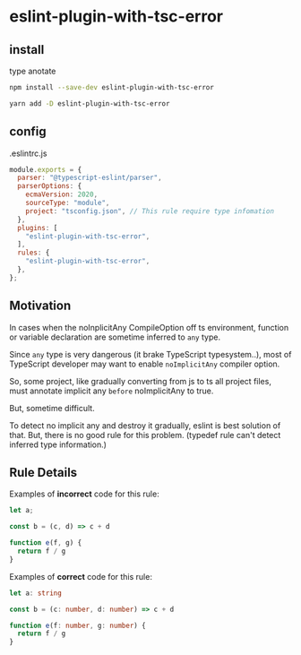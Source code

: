 # eslint-plugin-with-tsc-error

## install

type anotate

```bash
npm install --save-dev eslint-plugin-with-tsc-error
```

```bash
yarn add -D eslint-plugin-with-tsc-error
```

## config
.eslintrc.js
```js
module.exports = {
  parser: "@typescript-eslint/parser",
  parserOptions: {
    ecmaVersion: 2020,
    sourceType: "module",
    project: "tsconfig.json", // This rule require type infomation
  },
  plugins: [
    "eslint-plugin-with-tsc-error",
  ],
  rules: {
    "eslint-plugin-with-tsc-error",
  },
};
```


## Motivation

In cases when the noInplicitAny CompileOption off ts environment, function or variable declaration are sometime inferred to `any` type.

Since `any` type is very dangerous (it brake TypeScript typesystem..), most of TypeScript developer may want to enable `noImplicitAny` compiler option.

So, some project, like gradually converting from js to ts all project files, must annotate implicit any `before` noImplicitAny to true.

But, sometime difficult.

To detect no implicit any and destroy it gradually, eslint is best solution of that. But, there is no good rule for this problem. (typedef rule can't detect inferred type information.)

## Rule Details

Examples of **incorrect** code for this rule:

```ts
let a;

const b = (c, d) => c + d

function e(f, g) {
  return f / g
}
```

Examples of **correct** code for this rule:

```ts
let a: string

const b = (c: number, d: number) => c + d

function e(f: number, g: number) {
  return f / g
}
```
